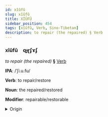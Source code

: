 ```yaml
---
id: xîûfû
slug: xîûfû
title: XÎÛFÛ
sidebar_position: 454
tags: [xîûfû, Verb, Sino-Tibetan]
description: to repair (the repaired) § Verb
---
```


### xîûfû&emsp;<span kind="abugida">ɋɟɽʄɤʄ</span>

*to repair (the repaired)* **§** [Verb](../../tags/Verb)

**IPA**: /ˈʃi.u.fu/

**Verb**: to repair/restore

**Noun**: the repaired/restored

**Modifier**: repairable/restorable

<details>
    <summary>Origin</summary>
    Mandarin 修復 xiūfù /ɕjou̯.fu/<br/>
    <em>Sino-Tibetan Language Family</em>
</details>